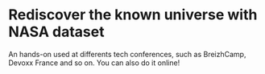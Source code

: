 # Rediscover the known universe with NASA dataset

An hands-on used at differents tech conferences, such as BreizhCamp, Devoxx France and so on. You can also do it online!
